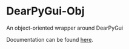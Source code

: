# DearPyGui-Obj
An object-oriented wrapper around DearPyGui

Documentation can be found [here](https://dearpygui-obj.readthedocs.io/en/latest/index.html).
